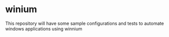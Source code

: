 # winium
This repository will have some sample configurations and tests to automate windows applications using winnium
